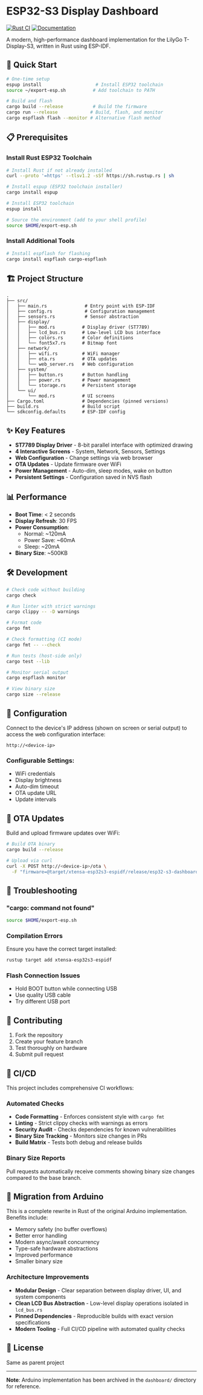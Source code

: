 # ESP32-S3 Display Dashboard

[![Rust CI](https://github.com/jtn0123/ESP32-S3-Display-Dashboard/actions/workflows/rust-ci.yml/badge.svg)](https://github.com/jtn0123/ESP32-S3-Display-Dashboard/actions/workflows/rust-ci.yml)
[![Documentation](https://img.shields.io/badge/docs-GitHub%20Pages-blue)](https://jtn0123.github.io/ESP32-S3-Display-Dashboard/)

A modern, high-performance dashboard implementation for the LilyGo T-Display-S3, written in Rust using ESP-IDF.

## 🚀 Quick Start

```bash
# One-time setup
espup install                    # Install ESP32 toolchain
source ~/export-esp.sh          # Add toolchain to PATH

# Build and flash
cargo build --release           # Build the firmware
cargo run --release            # Build, flash, and monitor
cargo espflash flash --monitor # Alternative flash method
```

## 📋 Prerequisites

### Install Rust ESP32 Toolchain

```bash
# Install Rust if not already installed
curl --proto '=https' --tlsv1.2 -sSf https://sh.rustup.rs | sh

# Install espup (ESP32 toolchain installer)
cargo install espup

# Install ESP32 toolchain
espup install

# Source the environment (add to your shell profile)
source $HOME/export-esp.sh
```

### Install Additional Tools

```bash
# Install espflash for flashing
cargo install espflash cargo-espflash
```

## 🏗️ Project Structure

```
.
├── src/
│   ├── main.rs              # Entry point with ESP-IDF
│   ├── config.rs            # Configuration management
│   ├── sensors.rs           # Sensor abstraction
│   ├── display/
│   │   ├── mod.rs          # Display driver (ST7789)
│   │   ├── lcd_bus.rs      # Low-level LCD bus interface
│   │   ├── colors.rs       # Color definitions
│   │   └── font5x7.rs      # Bitmap font
│   ├── network/
│   │   ├── wifi.rs         # WiFi manager
│   │   ├── ota.rs          # OTA updates
│   │   └── web_server.rs   # Web configuration
│   ├── system/
│   │   ├── button.rs       # Button handling
│   │   ├── power.rs        # Power management
│   │   └── storage.rs      # Persistent storage
│   └── ui/
│       └── mod.rs          # UI screens
├── Cargo.toml              # Dependencies (pinned versions)
├── build.rs                # Build script
└── sdkconfig.defaults      # ESP-IDF config
```

## ✨ Key Features

- **ST7789 Display Driver** - 8-bit parallel interface with optimized drawing
- **4 Interactive Screens** - System, Network, Sensors, Settings
- **Web Configuration** - Change settings via web browser
- **OTA Updates** - Update firmware over WiFi
- **Power Management** - Auto-dim, sleep modes, wake on button
- **Persistent Settings** - Configuration saved in NVS flash

## 📊 Performance

- **Boot Time**: < 2 seconds
- **Display Refresh**: 30 FPS
- **Power Consumption**: 
  - Normal: ~120mA
  - Power Save: ~60mA
  - Sleep: ~20mA
- **Binary Size**: ~500KB

## 🛠️ Development

```bash
# Check code without building
cargo check

# Run linter with strict warnings
cargo clippy -- -D warnings

# Format code
cargo fmt

# Check formatting (CI mode)
cargo fmt -- --check

# Run tests (host-side only)
cargo test --lib

# Monitor serial output
cargo espflash monitor

# View binary size
cargo size --release
```

## 🔧 Configuration

Connect to the device's IP address (shown on screen or serial output) to access the web configuration interface:

```
http://<device-ip>
```

### Configurable Settings:
- WiFi credentials
- Display brightness
- Auto-dim timeout
- OTA update URL
- Update intervals

## 📡 OTA Updates

Build and upload firmware updates over WiFi:

```bash
# Build OTA binary
cargo build --release

# Upload via curl
curl -X POST http://<device-ip>/ota \
  -F "firmware=@target/xtensa-esp32s3-espidf/release/esp32-s3-dashboard"
```

## 🐛 Troubleshooting

### "cargo: command not found"
```bash
source $HOME/export-esp.sh
```

### Compilation Errors
Ensure you have the correct target installed:
```bash
rustup target add xtensa-esp32s3-espidf
```

### Flash Connection Issues
- Hold BOOT button while connecting USB
- Use quality USB cable
- Try different USB port

## 🤝 Contributing

1. Fork the repository
2. Create your feature branch
3. Test thoroughly on hardware
4. Submit pull request

## 🔄 CI/CD

This project includes comprehensive CI workflows:

### Automated Checks
- **Code Formatting** - Enforces consistent style with `cargo fmt`
- **Linting** - Strict clippy checks with warnings as errors
- **Security Audit** - Checks dependencies for known vulnerabilities
- **Binary Size Tracking** - Monitors size changes in PRs
- **Build Matrix** - Tests both debug and release builds

### Binary Size Reports
Pull requests automatically receive comments showing binary size changes compared to the base branch.

## 📝 Migration from Arduino

This is a complete rewrite in Rust of the original Arduino implementation. Benefits include:
- Memory safety (no buffer overflows)
- Better error handling  
- Modern async/await concurrency
- Type-safe hardware abstractions
- Improved performance
- Smaller binary size

### Architecture Improvements
- **Modular Design** - Clear separation between display driver, UI, and system components
- **Clean LCD Bus Abstraction** - Low-level display operations isolated in `lcd_bus.rs`
- **Pinned Dependencies** - Reproducible builds with exact version specifications
- **Modern Tooling** - Full CI/CD pipeline with automated quality checks

## 📄 License

Same as parent project

---

**Note**: Arduino implementation has been archived in the `dashboard/` directory for reference.